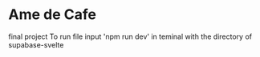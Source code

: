 # Ame de Cafe
 final project 
To run file input 'npm run dev' in teminal with the directory of supabase-svelte 